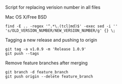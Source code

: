 
Script for replacing verision number in all files

Mac OS X/Free BSD

    find -E .. -regex '^.*\.(tcl|md)$' -exec sed -i '' 's/OLD_VERSION_NUMBER/NEW_VERSION_NUMBER/g' {} \;

Tagging a new release and pushing to origin

    git tag -a v1.0.9 -m 'Release 1.0.9' 
    git push --tags

Remove feature branches after merging

    git branch -d feature_branch
    git push origin --delete feature_branch 
